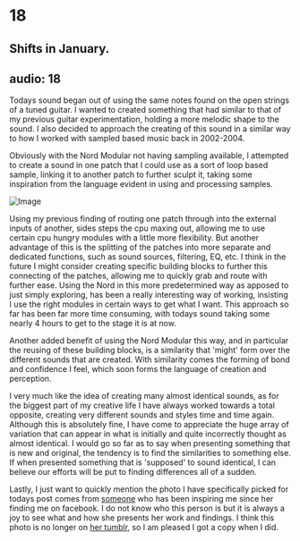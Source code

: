 # 18
## Shifts in January.
audio: 18
---

Todays sound began out of using the same notes found on the open strings of a tuned guitar. I wanted to created something that had similar to that of my previous guitar experimentation, holding a more melodic shape to the sound. I also decided to approach the creating of this sound in a similar way to how I worked with sampled based music back in 2002-2004. 

Obviously with the Nord Modular not having sampling available, I attempted to create a sound in one patch that I could use as a sort of loop based sample, linking it to another patch to further sculpt it, taking some inspiration from the language evident in using and processing samples. 

![Image](/assets/img/Snd-18.jpg)

Using my previous finding of routing one patch through into the external inputs of another, sides steps the cpu maxing out, allowing me to use certain cpu hungry modules with a little more flexibility. But another advantage of this is the splitting of the patches into more separate and dedicated functions, such as sound sources, filtering, EQ, etc. I think in the future I might consider creating specific building blocks to further this connecting of the patches, allowing me to quickly grab and route with further ease. Using the Nord in this more predetermined way as apposed to just simply exploring, has been a really interesting way of working, insisting I use the right modules in certain ways to get what I want. This approach so far has been far more time consuming, with todays sound taking some nearly 4 hours to get to the stage it is at now.

Another added benefit of using the Nord Modular this way, and in particular the reusing of these building blocks, is a similarity that 'might' form over the different sounds that are created. With similarity comes the forming of bond and confidence I feel, which soon forms the language of creation and perception.

I very much like the idea of creating many almost identical sounds, as for the biggest part of my creative life I have always worked towards a total opposite, creating very different sounds and styles time and time again. Although this is absolutely fine, I have come to appreciate the huge array of variation that can appear in what is initially and quite incorrectly thought as almost identical. I would go so far as to say when presenting something that is new and original, the tendency is to find the similarities to something else. If when presented something that is 'supposed' to sound identical, I can believe our efforts will be put to finding differences all of a sudden.

Lastly, I just want to quickly mention the photo I have specifically picked for todays post comes from <a href="http://m-eymeymey.tumblr.com/" title="someone">someone</a> who has been inspiring me since her finding me on facebook. I do not know who this person is but it is always a joy to see what and how she presents her work and findings. I think this photo is no longer on <a href="http://m-eymeymey.tumblr.com/" title="her tumblr">her tumblr</a>, so I am pleased I got a copy when I did.